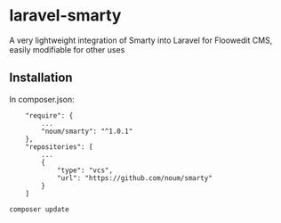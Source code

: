 # laravel-smarty
A very lightweight integration of Smarty into Laravel for Floowedit CMS, easily modifiable for other uses

## Installation
In composer.json:
```
    "require": {
        ...
        "noum/smarty": "^1.0.1"
    },
    "repositories": [
        ...
        {
            "type": "vcs",
            "url": "https://github.com/noum/smarty"
        }
    ]
```
``composer update``
